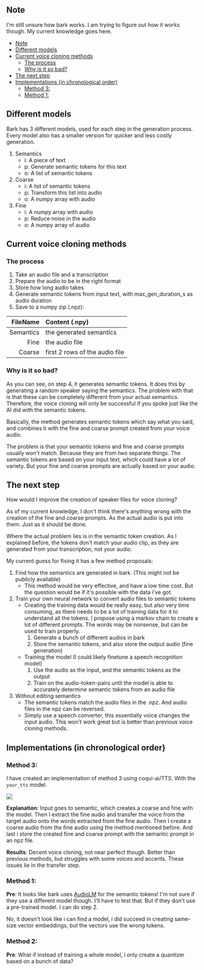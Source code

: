 ## Note
I'm still unsure how bark works. I am trying to figure out how it works though. My current knowledge goes here.

<!-- TOC -->
  * [Note](#note)
  * [Different models](#different-models)
  * [Current voice cloning methods](#current-voice-cloning-methods)
    * [The process](#the-process)
    * [Why is it so bad?](#why-is-it-so-bad)
  * [The next step](#the-next-step)
  * [Implementations (in chronological order)](#implementations--in-chronological-order-)
    * [Method 3:](#method-3-)
    * [Method 1:](#method-1-)
<!-- TOC -->

## Different models
Bark has 3 different models, used for each step in the generation process. Every model also has a smaller version for quicker and less costly generation.
1. Semantics
   * i: A piece of text
   * p: Generate semantic tokens for this text
   * o: A list of semantic tokens
2. Coarse
   * i: A list of semantic tokens
   * p: Transform this list into audio
   * o: A numpy array with audio
3. Fine
   * i: A numpy array with audio
   * p: Reduce noise in the audio
   * o: A numpy array of audio

## Current voice cloning methods
### The process
1. Take an audio file and a transcription
2. Prepare the audio to be in the right format
3. Store how long audio takes
4. Generate semantic tokens from input text, with max_gen_duration_s as audio duration
5. Save to a numpy zip (.npz):

|  FileName | Content (.npy)                 |
|----------:|:-------------------------------|
| Semantics | the generated semantics        |
|      Fine | the audio file                 |
|    Coarse | first 2 rows of the audio file |

### Why is it so bad?
As you can see, on step 4, it generates semantic tokens. It does this by generating a random speaker saying the semantics. The problem with that is that these can be completely different from your actual semantics. Therefore, the voice cloning will only be successful if you spoke just like the AI did with the semantic tokens.

Basically, the method generates semantic tokens which say what you said, and combines it with the fine and coarse prompt created from your voice audio.

The problem is that your semantic tokens and fine and coarse prompts usually won't match. Because they are from two separate things. The semantic tokens are based on your input text, which could have a lot of variety. But your fine and coarse prompts are actually based on your audio.

## The next step
How would I improve the creation of speaker files for voice cloning?

As of my current knowledge, I don't think there's anything wrong with the creation of the fine and coarse prompts. As the actual audio is put into them. Just as it should be done.

Where the actual problem lies is in the semantic token creation. As I explained before, the tokens don't match your audio clip, as they are generated from your transcription, not your audio.

My current guess for fixing it has a few method proposals:
1. Find how the semantics are generated in bark. (This might not be publicly available)
   * This method would be very effective, and have a low time cost. But the question would be if it's possible with the data i've got.
2. Train your own neural network to convert audio files to semantic tokens
   * Creating the training data would be really easy, but also very time consuming, as there needs to be a lot of training data for it to understand all the tokens. I propose using a markov chain to create a lot of different prompts. The words may be nonsense, but can be used to train properly.
     1. Generate a bunch of different audios in bark
     2. Store the semantic tokens, and also store the output audio (fine generation)
   * Training the model (I could likely finetune a speech recognition model)
     1. Use the audio as the input, and the semantic tokens as the output
     2. Train on the audio-token-pairs until the model is able to accurately determine semantic tokens from an audio file
3. Without editing semantics
   * The semantic tokens match the audio files in the .npz. And audio files in the npz can be reversed.
   * Simply use a speech converter, this essentially voice changes the input audio. This won't work great but is better than previous voice cloning methods.

## Implementations (in chronological order)

### Method 3:
I have created an implementation of method 3 using coqui-ai/TTS. With the `your_tts` model.

<img src="A:\pycharmprojects\audio-webui\readme\bark\method_3.png"/>

**Explanation**: Input goes to semantic, which creates a coarse and fine with the model. Then I extract the fine audio and transfer the voice from the target audio onto the words extracted from the fine audio. Then I create a coarse audio from the fine audio using the method mentioned before. And last i store the created fine and coarse prompt with the semantic prompt in an npz file.

**Results**: Decent voice cloning, not near perfect though. Better than previous methods, but struggles with some voices and accents. These issues lie in the transfer step.

### Method 1:
**Pre**: It looks like bark uses [AudioLM](https://github.com/lucidrains/audiolm-pytorch) for the semantic tokens! I'm not sure if they use a different model though. I'll have to test that. But if they don't use a pre-trained model. I can do step 2.

No, it doesn't look like i can find a model, i did succeed in creating same-size vector embeddings, but the vectors use the wrong tokens.

### Method 2:
**Pre**: What if instead of training a whole model, i only create a quantizer based on a bunch of data?
